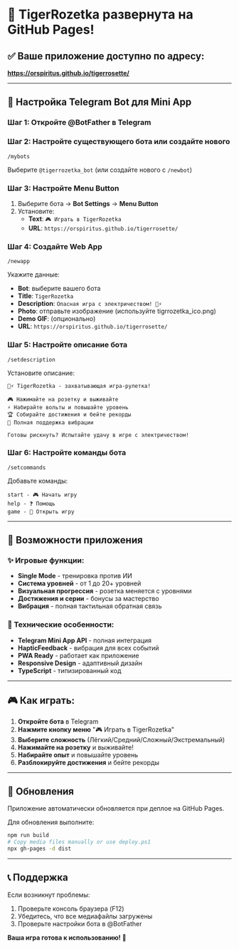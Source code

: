 # 🚀 TigerRozetka развернута на GitHub Pages!

## ✅ Ваше приложение доступно по адресу:
**https://orspiritus.github.io/tigerrosette/**

---

## 🤖 Настройка Telegram Bot для Mini App

### Шаг 1: Откройте @BotFather в Telegram

### Шаг 2: Настройте существующего бота или создайте нового
```
/mybots
```
Выберите `@tigerrozetka_bot` (или создайте нового с `/newbot`)

### Шаг 3: Настройте Menu Button
1. Выберите бота → **Bot Settings** → **Menu Button**
2. Установите:
   - **Text**: `🎮 Играть в TigerRozetka`
   - **URL**: `https://orspiritus.github.io/tigerrosette/`

### Шаг 4: Создайте Web App
```
/newapp
```
Укажите данные:
- **Bot**: выберите вашего бота
- **Title**: `TigerRozetka`
- **Description**: `Опасная игра с электричеством! 🔌⚡`
- **Photo**: отправьте изображение (используйте tigrrozetka_ico.png)
- **Demo GIF**: (опционально)
- **URL**: `https://orspiritus.github.io/tigerrosette/`

### Шаг 5: Настройте описание бота
```
/setdescription
```
Установите описание:
```
🐅⚡ TigerRozetka - захватывающая игра-рулетка!

🎮 Нажимайте на розетку и выживайте
⚡ Набирайте вольты и повышайте уровень  
🏆 Собирайте достижения и бейте рекорды
📳 Полная поддержка вибрации

Готовы рискнуть? Испытайте удачу в игре с электричеством!
```

### Шаг 6: Настройте команды бота
```
/setcommands
```
Добавьте команды:
```
start - 🎮 Начать игру
help - ❓ Помощь
game - 🔌 Открыть игру
```

---

## 🎯 Возможности приложения

### ✨ Игровые функции:
- **Single Mode** - тренировка против ИИ
- **Система уровней** - от 1 до 20+ уровней
- **Визуальная прогрессия** - розетка меняется с уровнями
- **Достижения и серии** - бонусы за мастерство
- **Вибрация** - полная тактильная обратная связь

### 🔧 Технические особенности:
- **Telegram Mini App API** - полная интеграция
- **HapticFeedback** - вибрация для всех событий  
- **PWA Ready** - работает как приложение
- **Responsive Design** - адаптивный дизайн
- **TypeScript** - типизированный код

---

## 🎮 Как играть:

1. **Откройте бота** в Telegram
2. **Нажмите кнопку меню** "🎮 Играть в TigerRozetka"
3. **Выберите сложность** (Лёгкий/Средний/Сложный/Экстремальный)
4. **Нажимайте на розетку** и выживайте!
5. **Набирайте опыт** и повышайте уровень
6. **Разблокируйте достижения** и бейте рекорды

---

## 🔄 Обновления

Приложение автоматически обновляется при деплое на GitHub Pages.

Для обновления выполните:
```bash
npm run build
# Copy media files manually or use deploy.ps1
npx gh-pages -d dist
```

---

## 📞 Поддержка

Если возникнут проблемы:
1. Проверьте консоль браузера (F12)
2. Убедитесь, что все медиафайлы загружены
3. Проверьте настройки бота в @BotFather

**Ваша игра готова к использованию! 🎉**
